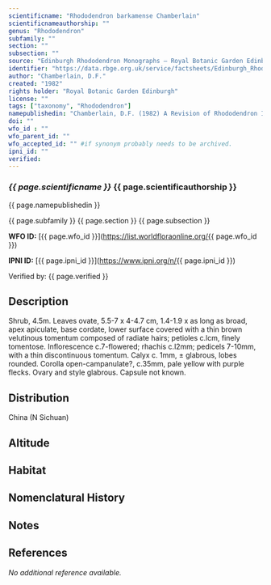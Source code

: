 ```yaml
---
scientificname: "Rhododendron barkamense Chamberlain"
scientificnameauthorship: ""
genus: "Rhododendron"
subfamily: ""
section: ""
subsection: ""
source: "Edinburgh Rhododendron Monographs – Royal Botanic Garden Edinburgh"
identifier: "https://data.rbge.org.uk/service/factsheets/Edinburgh_Rhododendron_Monographs.xhtml"
author: "Chamberlain, D.F."
created: "1982"
rights holder: "Royal Botanic Garden Edinburgh"
license: ""
tags: ["taxonomy", "Rhododendron"]
namepublishedin: "Chamberlain, D.F. (1982) A Revision of Rhododendron II. Subgenus Hymenanthes. Notes From the Royal Botanic Garden Edinburgh 39(2):363"
doi: ""
wfo_id : ""
wfo_parent_id: ""
wfo_accepted_id: "" #if synonym probably needs to be archived.                      
ipni_id: ""
verified:
---
```

### _{{ page.scientificname }}_ {{ page.scientificauthorship }}
 {{ page.namepublishedin }}

{{ page.subfamily }} {{ page.section }} {{ page.subsection }}

**WFO ID:** [{{ page.wfo_id }}](https://list.worldfloraonline.org/{{ page.wfo_id }})

**IPNI ID:** [{{ page.ipni_id }}](https://www.ipni.org/n/{{ page.ipni_id }})

Verified by: {{ page.verified }}



## Description
Shrub, 4.5m. Leaves ovate, 5.5-7 x 4-4.7 cm, 1.4-1.9 x as long as broad, apex apiculate, base cordate, lower surface covered with a thin brown velutinous tomentum composed of radiate hairs; petioles c.lcm, finely tomentose. Inflorescence c.7-flowered; rhachis c.l2mm; pedicels 7-10mm, with a thin discontinuous tomentum. Calyx c. 1mm, ± glabrous, lobes rounded. Corolla open-campanulate?, c.35mm, pale yellow with purple flecks. Ovary and style glabrous. Capsule not known.

## Distribution
China (N Sichuan)

## Altitude


## Habitat


## Nomenclatural History

                       
## Notes


## References

_No additional reference available._
